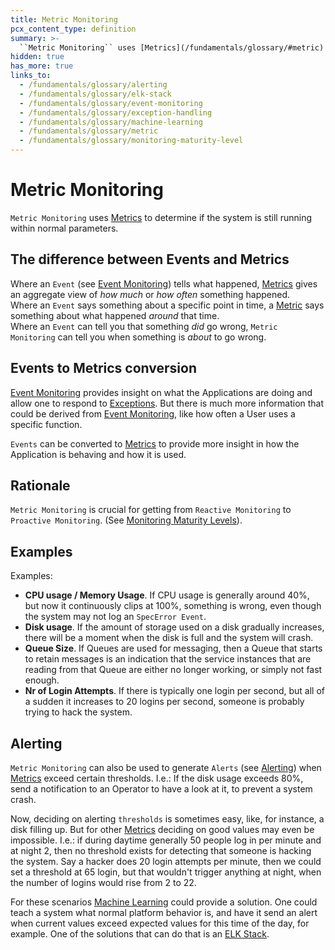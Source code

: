 ```yaml
---
title: Metric Monitoring
pcx_content_type: definition
summary: >-
  ``Metric Monitoring`` uses [Metrics](/fundamentals/glossary/#metric) to determine if the system is still running within normal parameters.
hidden: true
has_more: true
links_to:
  - /fundamentals/glossary/alerting
  - /fundamentals/glossary/elk-stack
  - /fundamentals/glossary/event-monitoring
  - /fundamentals/glossary/exception-handling
  - /fundamentals/glossary/machine-learning
  - /fundamentals/glossary/metric
  - /fundamentals/glossary/monitoring-maturity-level
---
```


# Metric Monitoring

`Metric Monitoring` uses [Metrics](/fundamentals/glossary/metric) to determine if the system is still running within normal parameters.

## The difference between Events and Metrics

Where an `Event` (see [Event Monitoring](/fundamentals/glossary/event-monitoring)) tells what happened, [Metrics](/fundamentals/glossary/metric) gives an aggregate view of _how much_ or _how often_ something happened.  
Where an `Event` says something about a specific point in time, a [Metric](/fundamentals/glossary/metric) says something about what happened _around_ that time.  
Where an `Event` can tell you that something _did_ go wrong, `Metric Monitoring` can tell you when something is _about_ to go wrong.

## Events to Metrics conversion

[Event Monitoring](/fundamentals/glossary/event-monitoring) provides insight on what the Applications are doing and allow one to respond to [Exceptions](/fundamentals/glossary/exception-handling). But there is much more information that could be derived from [Event Monitoring](/fundamentals/glossary/event-monitoring), like how often a User uses a specific function.

`Events` can be converted to [Metrics](/fundamentals/glossary/metric) to provide more insight in how the Application is behaving and how it is used.

## Rationale

`Metric Monitoring` is crucial for getting from `Reactive Monitoring` to `Proactive Monitoring`. (See [Monitoring Maturity Levels](/fundamentals/glossary/monitoring-maturity-level)).

## Examples

Examples:

- **CPU usage / Memory Usage**. If CPU usage is generally around 40%, but now it continuously clips at 100%, something is wrong, even though the system may not log an `SpecError Event`.
- **Disk usage**. If the amount of storage used on a disk gradually increases, there will be a moment when the disk is full and the system will crash.
- **Queue Size**. If Queues are used for messaging, then a Queue that starts to retain messages is an indication that the service instances that are reading from that Queue are either no longer working, or simply not fast enough.
- **Nr of Login Attempts**. If there is typically one login per second, but all of a sudden it increases to 20 logins per second, someone is probably trying to hack the system.

## Alerting

`Metric Monitoring` can also be used to generate `Alerts` (see [Alerting](/fundamentals/glossary/alerting)) when [Metrics](/fundamentals/glossary/metric) exceed certain thresholds. I.e.: If the disk usage exceeds 80%, send a notification to an Operator to have a look at it, to prevent a system crash.

Now, deciding on alerting `thresholds` is sometimes easy, like, for instance, a disk filling up. But for other [Metrics](/fundamentals/glossary/metric) deciding on good values may even be impossible. I.e.: if during daytime generally 50 people log in per minute and at night 2, then no threshold exists for detecting that someone is hacking the system. Say a hacker does 20 login attempts per minute, then we could set a threshold at 65 login, but that wouldn't trigger anything at night, when the number of logins would rise from 2 to 22.

For these scenarios [Machine Learning](/fundamentals/glossary/machine-learning) could provide a solution. One could teach a system what normal platform behavior is, and have it send an alert when current values exceed expected values for this time of the day, for example. One of the solutions that can do that is an [ELK Stack](/fundamentals/glossary/elk-stack).
